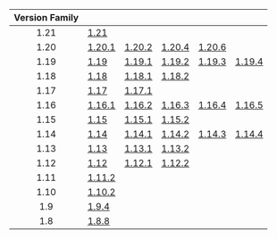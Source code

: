 | Version Family | | | | | |
|:---:|---|---|---|---|---|
| 1.21 | [1.21](https://github.com/BaldGang/spigot-build/releases/download/20240804/spigot-1.21.jar) | | | | |
| 1.20 | [1.20.1](https://github.com/BaldGang/spigot-build/releases/download/20240804/spigot-1.20.1.jar) | [1.20.2](https://github.com/BaldGang/spigot-build/releases/download/20240804/spigot-1.20.2.jar) | [1.20.4](https://github.com/BaldGang/spigot-build/releases/download/20240804/spigot-1.20.4.jar) | [1.20.6](https://github.com/BaldGang/spigot-build/releases/download/20240804/spigot-1.20.6.jar) | |
| 1.19 | [1.19](https://github.com/BaldGang/spigot-build/releases/download/20240804/spigot-1.19.jar) | [1.19.1](https://github.com/BaldGang/spigot-build/releases/download/20240804/spigot-1.19.1.jar) | [1.19.2](https://github.com/BaldGang/spigot-build/releases/download/20240804/spigot-1.19.2.jar) | [1.19.3](https://github.com/BaldGang/spigot-build/releases/download/20240804/spigot-1.19.3.jar) | [1.19.4](https://github.com/BaldGang/spigot-build/releases/download/20240804/spigot-1.19.4.jar) |
| 1.18 | [1.18](https://github.com/BaldGang/spigot-build/releases/download/20240804/spigot-1.18.jar) | [1.18.1](https://github.com/BaldGang/spigot-build/releases/download/20240804/spigot-1.18.1.jar) | [1.18.2](https://github.com/BaldGang/spigot-build/releases/download/20240804/spigot-1.18.2.jar) | | |
| 1.17 | [1.17](https://github.com/BaldGang/spigot-build/releases/download/20240804/spigot-1.17.jar) | [1.17.1](https://github.com/BaldGang/spigot-build/releases/download/20240804/spigot-1.17.1.jar) | | | |
| 1.16 | [1.16.1](https://github.com/BaldGang/spigot-build/releases/download/20240804/spigot-1.16.1.jar) | [1.16.2](https://github.com/BaldGang/spigot-build/releases/download/20240804/spigot-1.16.2.jar) | [1.16.3](https://github.com/BaldGang/spigot-build/releases/download/20240804/spigot-1.16.3.jar) | [1.16.4](https://github.com/BaldGang/spigot-build/releases/download/20240804/spigot-1.16.4.jar) | [1.16.5](https://github.com/BaldGang/spigot-build/releases/download/20240804/spigot-1.16.5.jar) |
| 1.15 | [1.15](https://github.com/BaldGang/spigot-build/releases/download/20240804/spigot-1.15.jar) | [1.15.1](https://github.com/BaldGang/spigot-build/releases/download/20240804/spigot-1.15.1.jar) | [1.15.2](https://github.com/BaldGang/spigot-build/releases/download/20240804/spigot-1.15.2.jar) | | |
| 1.14 | [1.14](https://github.com/BaldGang/spigot-build/releases/download/20240804/spigot-1.14.jar) | [1.14.1](https://github.com/BaldGang/spigot-build/releases/download/20240804/spigot-1.14.1.jar) | [1.14.2](https://github.com/BaldGang/spigot-build/releases/download/20240804/spigot-1.14.2.jar) | [1.14.3](https://github.com/BaldGang/spigot-build/releases/download/20240804/spigot-1.14.3.jar) | [1.14.4](https://github.com/BaldGang/spigot-build/releases/download/20240804/spigot-1.14.4.jar) |
| 1.13 | [1.13](https://github.com/BaldGang/spigot-build/releases/download/20240804/spigot-1.13.jar) | [1.13.1](https://github.com/BaldGang/spigot-build/releases/download/20240804/spigot-1.13.1.jar) | [1.13.2](https://github.com/BaldGang/spigot-build/releases/download/20240804/spigot-1.13.2.jar) | | |
| 1.12 | [1.12](https://github.com/BaldGang/spigot-build/releases/download/20240804/spigot-1.12.jar) | [1.12.1](https://github.com/BaldGang/spigot-build/releases/download/20240804/spigot-1.12.1.jar) | [1.12.2](https://github.com/BaldGang/spigot-build/releases/download/20240804/spigot-1.12.2.jar) | | |
| 1.11 | [1.11.2](https://github.com/BaldGang/spigot-build/releases/download/20240804/spigot-1.11.2.jar) | | | | |
| 1.10 | [1.10.2](https://github.com/BaldGang/spigot-build/releases/download/20240804/spigot-1.10.2.jar) | | | | |
| 1.9 | [1.9.4](https://github.com/BaldGang/spigot-build/releases/download/20240804/spigot-1.9.4.jar) | | | | |
| 1.8 | [1.8.8](https://github.com/BaldGang/spigot-build/releases/download/20240804/spigot-1.8.8.jar) | | | | |
